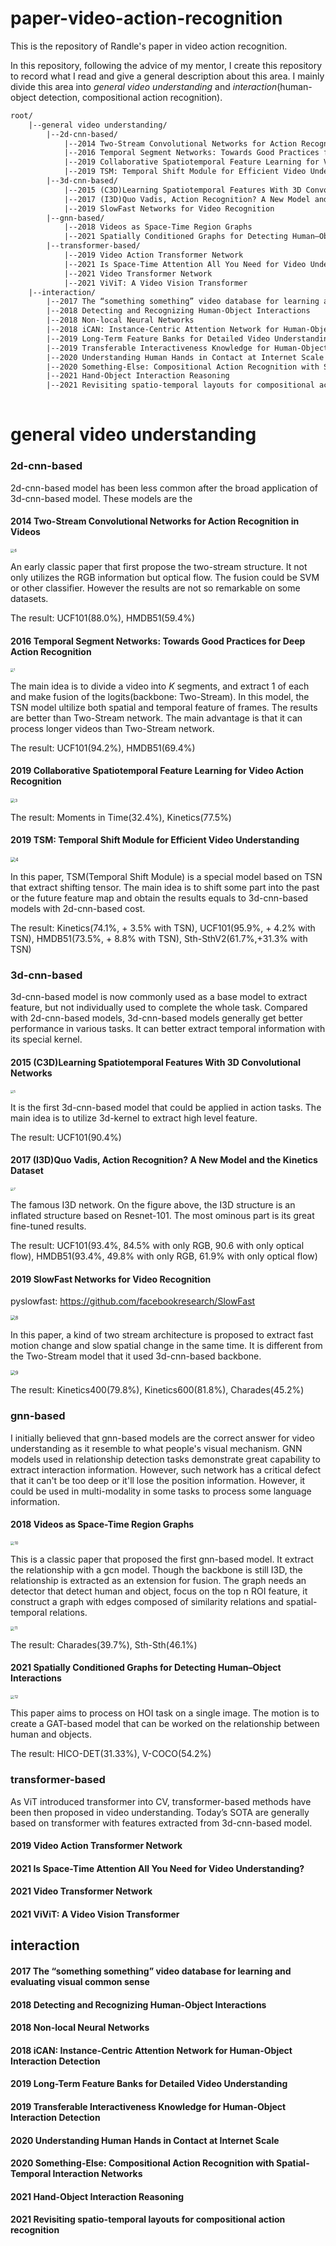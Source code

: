 # paper-video-action-recognition

This is the repository of Randle's paper in video action recognition.

In this repository, following the advice of my mentor, I create this repository to record what I read and give a general description about this area. I mainly divide this area into *general video understanding* and *interaction*(human-object detection, compositional action recognition).

```latex
root/
	|--general video understanding/
		|--2d-cnn-based/
			|--2014 Two-Stream Convolutional Networks for Action Recognition in Videos
			|--2016 Temporal Segment Networks: Towards Good Practices for Deep Action Recognition
			|--2019 Collaborative Spatiotemporal Feature Learning for Video Action Recognition
			|--2019 TSM: Temporal Shift Module for Efficient Video Understanding
		|--3d-cnn-based/
			|--2015 (C3D)Learning Spatiotemporal Features With 3D Convolutional Networks
			|--2017 (I3D)Quo Vadis, Action Recognition? A New Model and the Kinetics Dataset
			|--2019 SlowFast Networks for Video Recognition
		|--gnn-based/
			|--2018 Videos as Space-Time Region Graphs
			|--2021 Spatially Conditioned Graphs for Detecting Human–Object Interactions
		|--transformer-based/
			|--2019 Video Action Transformer Network
			|--2021 Is Space-Time Attention All You Need for Video Understanding?
			|--2021 Video Transformer Network
			|--2021 ViViT: A Video Vision Transformer
	|--interaction/
		|--2017 The “something something” video database for learning and evaluating visual common sense
		|--2018 Detecting and Recognizing Human-Object Interactions
		|--2018 Non-local Neural Networks
		|--2018 iCAN: Instance-Centric Attention Network for Human-Object Interaction Detection
		|--2019 Long-Term Feature Banks for Detailed Video Understanding
		|--2019 Transferable Interactiveness Knowledge for Human-Object Interaction Detection
		|--2020 Understanding Human Hands in Contact at Internet Scale
		|--2020 Something-Else: Compositional Action Recognition with Spatial-Temporal Interaction Networks
		|--2021 Hand-Object Interaction Reasoning
		|--2021 Revisiting spatio-temporal layouts for compositional action recognition
		
```

# general video understanding

### 2d-cnn-based

2d-cnn-based model has been less common after the broad application of 3d-cnn-based model. These models are the 

#### 2014 Two-Stream Convolutional Networks for Action Recognition in Videos

<img src="README.assets/6.png" alt="6" style="zoom: 40%;" />

An early classic paper that first propose the two-stream structure. It not only utilizes the RGB information but optical flow. The fusion could be SVM or other classifier. However the results are not so remarkable on some datasets.

The result: UCF101($88.0\%$), HMDB51($59.4\%$)

#### 2016 Temporal Segment Networks: Towards Good Practices for Deep Action Recognition

<img src="README.assets/1-16472660334671.png" alt="1" style="zoom: 33%;" />

The main idea is to divide a video into $K$ segments, and extract $1$ of each and make fusion of the logits(backbone: Two-Stream). In this model, the TSN model ultilize both spatial and temporal feature of frames. The results are better than Two-Stream network. The main advantage is that it can process longer videos than Two-Stream network.

The result: UCF101(94.2%), HMDB51($69.4\%$)

#### 2019 Collaborative Spatiotemporal Feature Learning for Video Action Recognition

<img src="README.assets/3.png" alt="3" style="zoom: 45%;" />

The result:  Moments in Time($32.4\%$), Kinetics($77.5\%$)

#### 2019 TSM: Temporal Shift Module for Efficient Video Understanding

<img src="README.assets/4.png" alt="4" style="zoom: 50%;" />

In this paper, TSM(Temporal Shift Module) is a special model based on TSN that extract shifting tensor. The main idea is to shift some part into the past or the future feature map and obtain the results equals to 3d-cnn-based models with 2d-cnn-based cost.

The result: Kinetics($74.1\%$, + $3.5\%$ with TSN), UCF101($95.9\%$, + $4.2\%$ with TSN), HMDB51($73.5\%$, + $8.8\%$ with TSN), Sth-SthV2($61.7\%$,+$31.3\%$ with TSN)

### 3d-cnn-based

3d-cnn-based model is now commonly used as a base model to extract feature, but not individually used to complete the whole task. Compared with 2d-cnn-based models, 3d-cnn-based models generally get better performance in various tasks. It can better extract temporal information with its special kernel. 

#### 2015 (C3D)Learning Spatiotemporal Features With 3D Convolutional Networks

<img src="README.assets/5.png" alt="5" style="zoom: 33%;" />

It is the first 3d-cnn-based model that could be applied in action tasks. The main idea is to utilize 3d-kernel to extract high level feature.

The result: UCF101($90.4\%$)

#### 2017 (I3D)Quo Vadis, Action Recognition? A New Model and the Kinetics Dataset

<img src="README.assets/7.png" alt="7" style="zoom: 33%;" />

The famous I3D network. On the figure above, the I3D structure is an inflated structure based on Resnet-101. The most ominous part is its great fine-tuned results.

The result: UCF101($93.4\%$, $84.5\%$ with only RGB, $90.6%$ with only optical flow), HMDB51($93.4\%$, $49.8\%$ with only RGB, $61.9\%%$ with only optical flow)

#### 2019 SlowFast Networks for Video Recognition

pyslowfast: https://github.com/facebookresearch/SlowFast

<img src="README.assets/8.png" alt="8" style="zoom: 50%;" />

In this paper, a kind of two stream architecture is proposed to extract fast motion change and slow spatial change in the same time. It is different from the Two-Stream model that it used 3d-cnn-based backbone.

<img src="D:\Work\Paper\AI\paper\video understanding\paper-video-action-recognition\README.assets\9.PNG" alt="9" style="zoom:50%;" />

The result: Kinetics400($79.8\%$), Kinetics600($81.8\%$), Charades($45.2\%$)

### gnn-based

I initially believed that gnn-based models are the correct answer for video understanding as it resemble to what people's visual mechanism. GNN models used in relationship detection tasks demonstrate great capability to extract interaction information. However, such network has a critical defect that it can't be too deep or it'll lose the position information. However, it could be used in multi-modality in some tasks to process some language information.

#### 2018 Videos as Space-Time Region Graphs

<img src="D:\Work\Paper\AI\paper\video understanding\paper-video-action-recognition\README.assets\10.PNG" alt="10" style="zoom:40%;" />

This is a classic paper that proposed the first gnn-based model. It extract the relationship with a gcn model. Though the backbone is still I3D, the relationship is extracted as an extension for fusion. The graph needs an detector that detect human and object, focus on the top n ROI feature, it construct a graph with edges composed of similarity relations and spatial-temporal relations.

<img src="D:\Work\Paper\AI\paper\video understanding\paper-video-action-recognition\README.assets\11.PNG" alt="11" style="zoom:40%;" />

The result: Charades($39.7\%$), Sth-Sth($46.1\%$)

#### 2021 Spatially Conditioned Graphs for Detecting Human–Object Interactions

<img src="D:\Work\Paper\AI\paper\video understanding\paper-video-action-recognition\README.assets\12.PNG" alt="12" style="zoom:40%;" />

This paper aims to process on HOI task on a single image. The motion is to create a GAT-based model that can be worked on the relationship between human and objects.

The result: HICO-DET($31.33\%$), V-COCO($54.2\%$)

### transformer-based

As ViT introduced transformer into CV, transformer-based methods have been then proposed in video understanding. Today’s SOTA are generally based on transformer with features extracted from 3d-cnn-based model.

#### 2019 Video Action Transformer Network



#### 2021 Is Space-Time Attention All You Need for Video Understanding?



#### 2021 Video Transformer Network



#### 2021 ViViT: A Video Vision Transformer



## interaction

#### 2017 The “something something” video database for learning and evaluating visual common sense

#### 2018 Detecting and Recognizing Human-Object Interactions

#### 2018 Non-local Neural Networks

#### 2018 iCAN: Instance-Centric Attention Network for Human-Object Interaction Detection

#### 2019 Long-Term Feature Banks for Detailed Video Understanding

#### 2019 Transferable Interactiveness Knowledge for Human-Object Interaction Detection

#### 2020 Understanding Human Hands in Contact at Internet Scale

#### 2020 Something-Else: Compositional Action Recognition with Spatial-Temporal Interaction Networks

#### 2021 Hand-Object Interaction Reasoning

#### 2021 Revisiting spatio-temporal layouts for compositional action recognition

